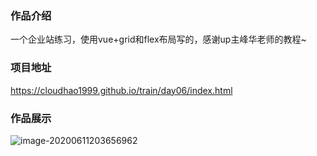 ### 作品介绍

一个企业站练习，使用vue+grid和flex布局写的，感谢up主峰华老师的教程~

### 项目地址

https://cloudhao1999.github.io/train/day06/index.html

### 作品展示

![image-20200611203656962](https://gitee.com/cyh199910/personal_picture_bed/raw/master/img/image-20200611203656962.png)
